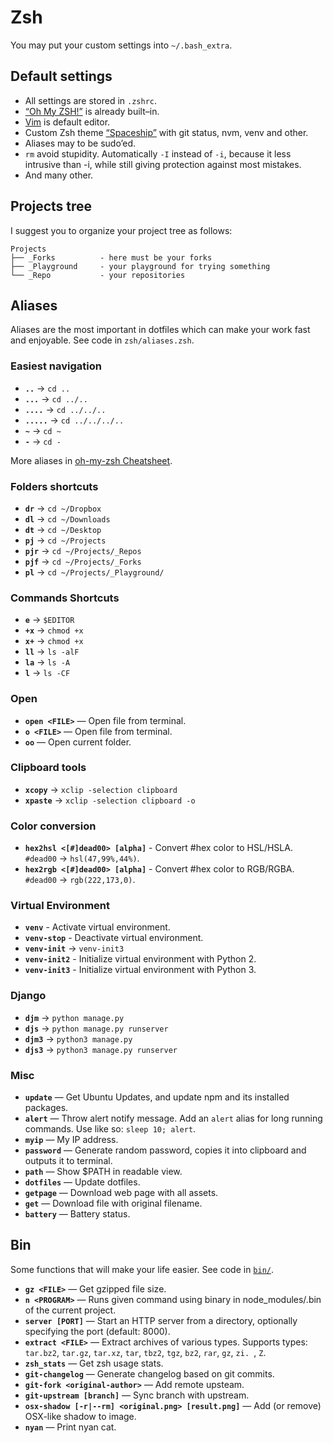 # Zsh

You may put your custom settings into `~/.bash_extra`.

## Default settings

* All settings are stored in `.zshrc`.
* [“Oh My ZSH!”](http://ohmyz.sh/) is already built–in.
* [Vim](http://www.vim.org/) is default editor.
* Custom Zsh theme [“Spaceship”](https://github.com/denysdovhan/spaceship-zsh-theme) with git status, nvm, venv and other.
* Aliases may to be sudo’ed.
* `rm` avoid stupidity. Аutomatically `-I` instead of `-i`, because it less intrusive than -i, while still giving protection against most mistakes.
* And many other.

## Projects tree

I suggest you to organize your project tree as follows:

```
Projects
├── _Forks          - here must be your forks
├── _Playground     - your playground for trying something
└── _Repo           - your repositories
```


## Aliases

Aliases are the most important in dotfiles which can make your work fast and enjoyable. See code in `zsh/aliases.zsh`.

### Easiest navigation

* **`..`** → `cd ..`
* **`...`** → `cd ../..`
* **`....`** → `cd ../../..`
* **`.....`** → `cd ../../../..`
* **`~`** → `cd ~`
* **`-`** → `cd -`

More aliases in [oh-my-zsh Cheatsheet](https://github.com/robbyrussell/oh-my-zsh/wiki/Cheatsheet#commands).

### Folders shortcuts

* **`dr`** → `cd ~/Dropbox`
* **`dl`** → `cd ~/Downloads`
* **`dt`** → `cd ~/Desktop`
* **`pj`** → `cd ~/Projects`
* **`pjr`** → `cd ~/Projects/_Repos`
* **`pjf`** → `cd ~/Projects/_Forks`
* **`pl`** → `cd ~/Projects/_Playground/`

### Commands Shortcuts

* **`e`** → `$EDITOR`
* **`+x`** → `chmod +x`
* **`x+`** → `chmod +x`
* **`ll`** → `ls -alF`
* **`la`** → `ls -A`
* **`l`** → `ls -CF`

### Open

* **`open <FILE>`** — Open file from terminal.
* **`o <FILE>`** — Open file from terminal.
* **`oo`** — Open current folder.

### Clipboard tools

* **`xcopy`** → `xclip -selection clipboard`
* **`xpaste`** → `xclip -selection clipboard -o`

### Color conversion

* **`hex2hsl <[#]dead00> [alpha]`** - Convert #hex color to HSL/HSLA. `#dead00` → `hsl(47,99%,44%)`.
* **`hex2rgb <[#]dead00> [alpha]`** - Convert #hex color to RGB/RGBA. `#dead00` → `rgb(222,173,0)`.

### Virtual Environment

* **`venv`** - Activate virtual environment.
* **`venv-stop`** - Deactivate virtual environment.
* **`venv-init`** → `venv-init3`
* **`venv-init2`** - Initialize virtual environment with Python 2.
* **`venv-init3`** - Initialize virtual environment with Python 3.

### Django
* **`djm`** → `python manage.py`
* **`djs`** → `python manage.py runserver`
* **`djm3`** → `python3 manage.py`
* **`djs3`** → `python3 manage.py runserver`

### Misc

* **`update`** — Get Ubuntu Updates, and update npm and its installed packages.
* **`alert`** — Throw alert notify message. Add an `alert` alias for long running commands. Use like so: `sleep 10; alert`.
* **`myip`** — My IP address.
* **`password`** — Generate random password, copies it into clipboard and outputs it to terminal.
* **`path`** — Show $PATH in readable view.
* **`dotfiles`** — Update dotfiles.
* **`getpage`** — Download web page with all assets.
* **`get`** — Download file with original filename.
* **`battery`** — Battery status.

## Bin

Some functions that will make your life easier. See code in [`bin/`](../bin/).

* **`gz <FILE>`** — Get gzipped file size.
* **`n <PROGRAM>`** — Runs given command using binary in node_modules/.bin of the current project.
* **`server [PORT]`** — Start an HTTP server from a directory, optionally specifying the port (default: 8000).
* **`extract <FILE>`** — Extract archives of various types. Supports types: `tar.bz2`, `tar.gz`, `tar.xz`, `tar`, `tbz2`, `tgz`, `bz2`, `rar`, `gz`, `zi.
`, `Z`.
* **`zsh_stats`** — Get zsh usage stats.
* **`git-changelog`** — Generate changelog based on git commits.
* **`git-fork <original-author>`** — Add remote upsteam.
* **`git-upstream [branch]`** — Sync branch with upstream.
* **`osx-shadow [-r|--rm] <original.png> [result.png]`** — Add (or remove) OSX-like shadow to image.
* **`nyan`** — Print nyan cat.
